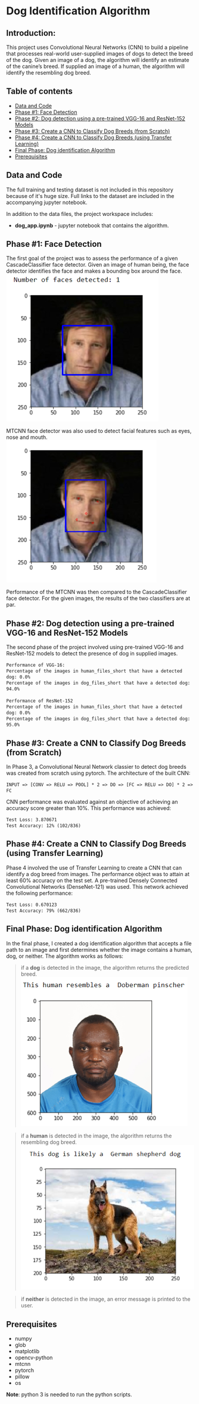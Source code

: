 # Dog Identification Algorithm
> 
## Introduction:
This project uses Convolutional Neural Networks (CNN) to build a pipeline that processes real-world user-supplied images of dogs to detect the breed of the dog. Given an image of a dog, the algorithm will identify an estimate of the canine’s breed. If supplied an image of a human, the algorithm will identify the resembling dog breed.

## Table of contents
* [Data and Code](#data-and-code)
* [Phase #1: Face Detection](#phase-1-face-detection)
* [Phase #2: Dog detection using a  pre-trained VGG-16 and ResNet-152 Models](#phase-2-dog-detection-using-a--pre-trained-vgg-16-and-resnet-152-models)
* [Phase #3: Create a CNN to Classify Dog Breeds (from Scratch)](#phase-3-create-a-cnn-to-classify-dog-breeds-from-scratch)
* [Phase #4: Create a CNN to Classify Dog Breeds (using Transfer Learning)](#phase-4-create-a-cnn-to-classify-dog-breeds-using-transfer-learning)
* [Final Phase: Dog identification Algorithm](#final-phase-dog-identification-algorithm)
* [Prerequisites](#prerequisites)

## Data and Code
The full training and testing dataset is not included in this repository because of it's huge size. Full links to the dataset are included in the accompanying jupyter notebook. 

In addition to the data files, the project workspace includes:
* **dog_app.ipynb** - jupyter notebook that contains the algorithm.

## Phase #1: Face Detection
The first goal of the project was to assess the performance of a given CascadeClassifier face detector. Given an image of human being, the face detector identifies the face and makes a bounding box around the face.
![CascadeClassifier Face Detector](face_detector_1.png "CascadeClassifier Face Detector")

MTCNN face detector was also used to detect facial features such as eyes, nose and mouth.
![MTCNN Face Detector](face_detector_2.png "MTCNN Face Detector")

Performance of the MTCNN was then compared to the CascadeClassifier face detector. For the given images, the results of the two classifiers are at par.

## Phase #2: Dog detection using a  pre-trained VGG-16 and ResNet-152 Models
The second phase of the project involved using pre-trained VGG-16 and ResNet-152 models to detect the presence of dog in supplied images. 
```
Performance of VGG-16:
Percentage of the images in human_files_short that have a detected dog: 0.0%
Percentage of the images in dog_files_short that have a detected dog: 94.0%

Performance of ResNet-152
Percentage of the images in human_files_short that have a detected dog: 0.0%
Percentage of the images in dog_files_short that have a detected dog: 95.0%

```
## Phase #3: Create a CNN to Classify Dog Breeds (from Scratch)
In Phase 3, a Convolutional Neural Network classier to detect dog breeds was created from scratch using pytorch. The architecture of the built CNN:
```
INPUT => [CONV => RELU => POOL] * 2 => DO => [FC => RELU => DO] * 2 => FC
```
CNN performance was evaluated against an objective of achieving an accuracy score greater than 10%. This performance was achieved:
```
Test Loss: 3.870671
Test Accuracy: 12% (102/836)
```
## Phase #4: Create a CNN to Classify Dog Breeds (using Transfer Learning)
Phase 4 involved the use of Transfer Learning to create a CNN that can identify a dog breed from images. The performance object was to attain at least 60% accuracy on the test set. A pre-trained Densely Connected Convolutional Networks (DenseNet-121) was used. This network achieved the following performance:
```
Test Loss: 0.670123
Test Accuracy: 79% (662/836)
```

## Final Phase: Dog identification Algorithm
In the final phase, I created a dog identification algorithm that accepts a file path to an image and first determines whether the image contains a human, dog, or neither. The algorithm works as follows:
>if a **dog** is detected in the image, the algorithm returns the predicted breed.
![Human output](human_1.png "Human Output")

>if a **human** is detected in the image, the algorithm returns the resembling dog breed.
![Dog output](dog_1.png "Dog Output")

>if **neither** is detected in the image, an error message is printed to the user. 

## Prerequisites
* numpy
* glob
* matplotlib
* opencv-python
* mtcnn
* pytorch
* pillow
* os

**Note**: python 3 is needed to run the python scripts.
